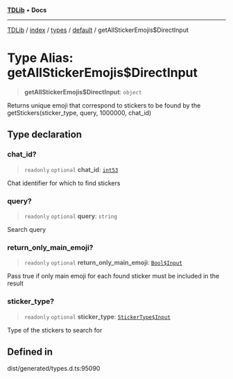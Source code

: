 [**TDLib**](../../../../../../README.md) • **Docs**

***

[TDLib](../../../../../../modules.md) / [index](../../../../../README.md) / [types](../../../README.md) / [default](../README.md) / getAllStickerEmojis$DirectInput

# Type Alias: getAllStickerEmojis$DirectInput

> **getAllStickerEmojis$DirectInput**: `object`

Returns unique emoji that correspond to stickers to be found by the getStickers(sticker_type, query, 1000000, chat_id)

## Type declaration

### chat\_id?

> `readonly` `optional` **chat\_id**: [`int53`](int53.md)

Chat identifier for which to find stickers

### query?

> `readonly` `optional` **query**: `string`

Search query

### return\_only\_main\_emoji?

> `readonly` `optional` **return\_only\_main\_emoji**: [`Bool$Input`](Bool$Input.md)

Pass true if only main emoji for each found sticker must be included in the result

### sticker\_type?

> `readonly` `optional` **sticker\_type**: [`StickerType$Input`](StickerType$Input.md)

Type of the stickers to search for

## Defined in

dist/generated/types.d.ts:95090
